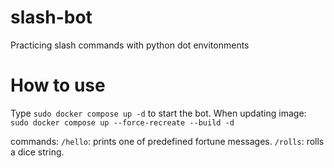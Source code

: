 # slash-bot
Practicing slash commands with python dot envitonments

# How to use

Type `sudo docker compose up -d` to start the bot.
When updating image: `sudo docker compose up --force-recreate --build -d`

commands:
`/hello`: prints one of predefined fortune messages.
`/rolls`: rolls a dice string.

